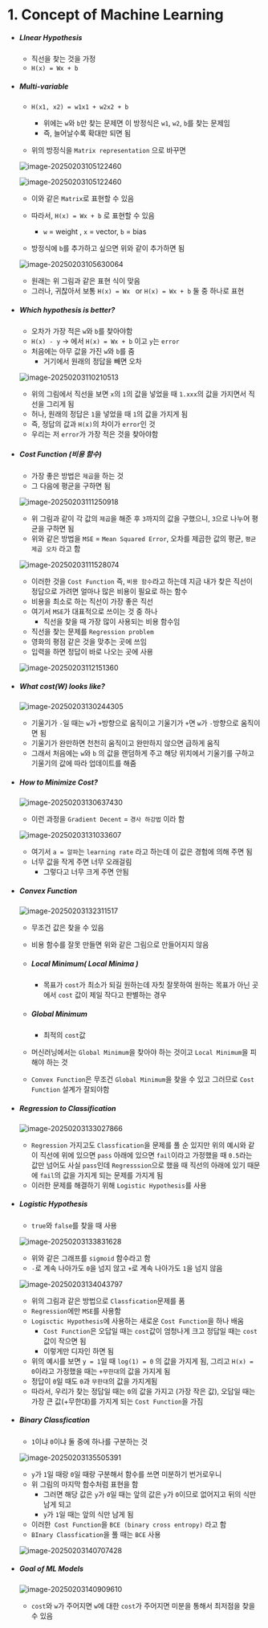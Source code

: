 # 1. Concept of Machine Learning

- ##### LInear Hypothesis

  - 직선을 찾는 것을 가정
  - `H(x) = Wx + b`

- ##### Multi-variable

  - `H(x1, x2) = w1x1 + w2x2 + b`
    - 위에는 `w`와 `b`만 찾는 문제면 이 방정식은 `w1`, `w2`, `b`를 찾는 문제임
    - 즉, 늘어날수록 확대만 되면 됨
    
  - 위의 방정식을 `Matrix representation` 으로 바꾸면
  
  ![image-20250203105122460](images/image-20250203105122460.png)
  
  ![image-20250203105122460](https://raw.githubusercontent.com/Sungbae95/NLP/main/image/image-20250203105122460.png?token=AXLXXIT2LO5AFREXNZOM4J3HULDGA)
  
  - 이와 같은 `Matrix`로 표현할 수 있음
  - 따라서, `H(x) = Wx + b` 로 표현할 수 있음
    - `w` = weight , `x` = vector, `b` = bias
  
  - 방정식에 `b`를 추가하고 싶으면 위와 같이 추가하면 됨
  
  ![image-20250203105630064](https://raw.githubusercontent.com/Sungbae95/NLP/main/image/image-20250203105630064.png?token=AXLXXIX74QTH6BHMBXDDXATHULDNI)
  
  
  
  - 원래는 위 그림과 같은 표현 식이 맞음
  - 그러나, 귀찮아서 보통 `H(x) = Wx ` or `H(x) = Wx + b` 둘 중 하나로 표현
  
- ##### Which hypothesis is better?

  - 오차가 가장 적은 `w`와 `b`를 찾아야함
  - `H(x) - y` -> 에서 `H(x) = Wx + b` 이고 `y`는 `error` 
  - 처음에는 아무 값을 가진 `w`와 `b`를 줌
    - 거기에서 원래의 정답을 빼면 오차 

  ![image-20250203110210513](https://raw.githubusercontent.com/Sungbae95/NLP/main/image/image-20250203110210513.png?token=AXLXXIROXY57YF3YGTXP7GTHULDOS)

  - 위의 그림에서 직선을 보면 `x`의 `1`의 값을 넣었을 때 `1.xxx`의 값을 가지면서 직선을 그리게 됨
  - 허나, 원래의 정답은 `1`을 넣었을 때 `1`의 값을 가지게 됨
  - 즉, 정답의 값과 `H(x)`의 차이가 `error`인 것
  - 우리는 저 `error`가 가장 적은 것을 찾아야함

- ##### Cost Function (비용 함수)

  - 가장 좋은 방법은 `제곱`을 하는 것
  - 그 다음에 평균을 구하면 됨

  ![image-20250203111250918](https://raw.githubusercontent.com/Sungbae95/NLP/main/image/image-20250203111250918.png?token=AXLXXIXAUAGP5B5GHHMYPODHULDPE)

  - 위 그림과 같이 각 값의 `제곱`을 해준 후 `3`까지의 값을 구했으니, `3`으로 나누어 평균을 구하면 됨
  - 위와 같은 방법을 `MSE` = `Mean Squared Error`, 오차를 제곱한 값의 평균, `평균 제곱 오차` 라고 함

  ![image-20250203111528074](https://raw.githubusercontent.com/Sungbae95/NLP/main/image/image-20250203111528074.png?token=AXLXXIWEQB6BWMEXH3IJW23HULDP2)

  - 이러한 것을 `Cost Function` 즉, `비용 함수`라고 하는데 지금 내가 찾은 직선이 정답으로 가려면 얼마나 많은 비용이 필요로 하는 함수
  - 비용을 최소로 하는 직선이 가장 좋은 직선
  - 여기서 `MSE`가 대표적으로 쓰이는 것 중 하나
    - 직선을 찾을 때 가장 많이 사용되는 비용 함수임
  - 직선을 찾는 문제를 `Regression problem`
  - 영화의 평점 같은 것을 맞추는 곳에 쓰임
  - 입력을 하면 정답이 바로 나오는 곳에 사용

  ![image-20250203112151360](https://raw.githubusercontent.com/Sungbae95/NLP/main/image/image-20250203112151360.png?token=AXLXXIQSLNLQ6CVICMXU2O3HULDRE)



- ##### What cost(W) looks like?

  ![image-20250203130244305](https://raw.githubusercontent.com/Sungbae95/NLP/main/image/image-20250203130244305.png?token=AXLXXIS2A6IQNFSCXTIYPL3HULDRU)

  - 기울기가 `-`일 때는 `w`가 `+`방향으로 움직이고 기울기가 `+`면 `w`가 `-`방향으로 움직이면 됨
  - 기울기가 완만하면 천천히 움직이고 완만하지 않으면 급하게 움직
  - 그래서 처음에는 `w`와 `b` 의 값을 랜덤하게 주고 해당 위치에서 기울기를 구하고 기울기의 값에 따라 업데이트를 해줌

- ##### How to Minimize Cost?

  ![image-20250203130637430](https://raw.githubusercontent.com/Sungbae95/NLP/main/image/image-20250203130637430.png?token=AXLXXIUZJKFW4FR5YLTMEK3HULDSE)

  - 이런 과정을 `Gradient Decent` = `경사 하강법` 이라 함

  ![image-20250203131033607](https://raw.githubusercontent.com/Sungbae95/NLP/main/image/image-20250203131033607.png?token=AXLXXIRHCH7MZRRRNFZM7I3HULDSK)

  - 여기서 `a = 알파`는 `learning rate` 라고 하는데 이 값은 경험에 의해 주면 됨
  - 너무 값을 작게 주면 너무 오래걸림
    - 그렇다고 너무 크게 주면 안됨



- ##### Convex Function

  ![image-20250203132311517](C:\Users\SeongBae\AppData\Roaming\Typora\typora-user-images\image-20250203132311517.png)

  - 무조건 값은 찾을 수 있음

  - 비용 함수를 잘못 만들면 위와 같은 그림으로 만들어지지 않음

  - ##### Local Minimum( Local Minima )

    - 목표가 `cost`가 최소가 되길 원하는데 자칫 잘못하여 원하는 목표가 아닌 곳에서 `cost` 값이 제일 작다고 판별하는 경우

  - ##### Global Minimum

    - 최적의 `cost`값

  - 머신러닝에서는 `Global Minimum`을 찾아야 하는 것이고 `Local Minimum`을 피해야 하는 것

  - `Convex Function`은 무조건 `Global Minimum`을 찾을 수 있고 그러므로 `Cost Function` 설계가 잘되야함



- ##### Regression to Classification

  ![image-20250203133027866](https://raw.githubusercontent.com/Sungbae95/NLP/main/image/image-20250203133027866.png?token=AXLXXISSOQSE7HXNZGB6XN3HULDS2)

  - `Regression` 가지고도 `Classfication`을 문제를 풀 순 있지만 위의 예시와 같이 직선에 위에 있으면 `pass` 아래에 있으면 `fail`이라고 가정했을 때 `0.5`라는 값만 넘어도 사실 `pass`인데 `Regresssion`으로 했을 때 직선의 아래에 있기 때문에 `fail`의 값을 가지게 되는 문제를 가지게 됨
  - 이러한 문제를 해결하기 위해 `Logistic Hypothesis`를 사용



- ##### Logistic Hypothesis

  - `true`와 `false`를 찾을 때 사용

  ![image-20250203133831628](https://raw.githubusercontent.com/Sungbae95/NLP/main/image/image-20250203133831628.png?token=AXLXXIV7HFW3GLWAP2IKO2DHULDS4)

  - 위와 같은 그래프를 `sigmoid` 함수라고 함
  - `-`로 계속 나아가도 `0`을 넘지 않고 `+`로 계속 나아가도 `1`을 넘지 않음

  ![image-20250203134043797](https://raw.githubusercontent.com/Sungbae95/NLP/main/image/image-20250203134043797.png?token=AXLXXIVLDXKDSXDOCS3SNZTHULDT6)

  - 위의 그림과 같은 방법으로 `Classfication`문제를 품
  - `Regression`에만 `MSE`를 사용함
  - `Logisctic Hypothesis`에 사용하는 새로운 `Cost Function`을 하나 배움
    - `Cost Function`은 오답일 때는 `cost`값이 엄청나게 크고 정답일 때는 `cost`값이 작으면 됨
    - 이렇게만 디자인 하면 됨
  - 위의 예시를 보면 `y = 1`일 때 `log(1) = 0` 의 값을 가지게 됨, 그리고 `H(x) = 0`이라고 가정했을 때는 `+무한대`의 값을 가지게 됨
  - 정답이 `0`일 때도 `0`과 `무한대`의 값을 가지게됨
  - 따라서, 우리가 찾는 정답일 때는 `0`의 값을 가지고 (가장 작은 값), 오답일 때는 가장 큰 값(+무한대)를 가지게 되는 `Cost Function`을 가짐



- ##### Binary Classfication

  - `1`이냐 `0`이냐 둘 중에 하나를 구분하는 것

  ![image-20250203135505391](https://raw.githubusercontent.com/Sungbae95/NLP/main/image/image-20250203135505391.png?token=AXLXXIRWMDH4Q76HSLUOQNTHULDUG)

  - `y`가 `1`일 때랑 `0`일 때랑 구분해서 함수를 쓰면 미분하기 번거로우니
  - 위 그림의 마지막 함수처럼 표현을 함
    - 그러면 해당 값은 `y`가 `0`일 때는 앞의 값은 `y`가 `0`이므로 없어지고 뒤의 식만 남게 되고
    - `y`가 `1`일 때는 앞의 식만 남게 됨
  - 이러한` Cost Function`을 `BCE (binary cross entropy)` 라고 함
  - `BInary Classfication`을 풀 때는 `BCE` 사용

  ![image-20250203140707428](https://raw.githubusercontent.com/Sungbae95/NLP/main/image/image-20250203140707428.png?token=AXLXXIV5KHGL5E3TLLKRLKTHULDUM)



- ##### Goal of ML Models

  ![image-20250203140909610](https://raw.githubusercontent.com/Sungbae95/NLP/main/image/image-20250203140909610.png?token=AXLXXIQGZMK2KRHNKYHIANTHULDUS)

  - `cost`와 `w`가 주어지면 `w`에 대한 `cost`가 주어지면 미분을 통해서 최저점을 찾을 수 있음